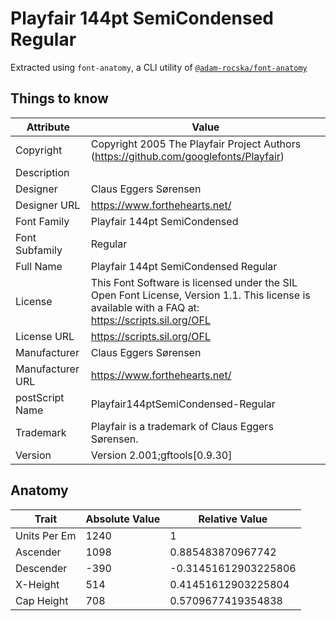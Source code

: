# Playfair 144pt SemiCondensed Regular

Extracted using `font-anatomy`, a CLI utility of
[`@adam-rocska/font-anatomy`](https://github.com/adam-rocska/font-anatomy)

## Things to know

| Attribute        | Value                                                                                                                                             |
| ---------------- | ------------------------------------------------------------------------------------------------------------------------------------------------- |
| Copyright        | Copyright 2005 The Playfair Project Authors (https://github.com/googlefonts/Playfair)                                                             |
| Description      |                                                                                                                                                   |
| Designer         | Claus Eggers Sørensen                                                                                                                             |
| Designer URL     | https://www.forthehearts.net/                                                                                                                     |
| Font Family      | Playfair 144pt SemiCondensed                                                                                                                      |
| Font Subfamily   | Regular                                                                                                                                           |
| Full Name        | Playfair 144pt SemiCondensed Regular                                                                                                              |
| License          | This Font Software is licensed under the SIL Open Font License, Version 1.1. This license is available with a FAQ at: https://scripts.sil.org/OFL |
| License URL      | https://scripts.sil.org/OFL                                                                                                                       |
| Manufacturer     | Claus Eggers Sørensen                                                                                                                             |
| Manufacturer URL | https://www.forthehearts.net/                                                                                                                     |
| postScript Name  | Playfair144ptSemiCondensed-Regular                                                                                                                |
| Trademark        | Playfair is a trademark of Claus Eggers Sørensen.                                                                                                 |
| Version          | Version 2.001;gftools[0.9.30]                                                                                                                     |

## Anatomy

| Trait        | Absolute Value | Relative Value       |
| ------------ | -------------- | -------------------- |
| Units Per Em | 1240           | 1                    |
| Ascender     | 1098           | 0.885483870967742    |
| Descender    | -390           | -0.31451612903225806 |
| X-Height     | 514            | 0.41451612903225804  |
| Cap Height   | 708            | 0.5709677419354838   |
